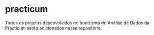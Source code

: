 # practicum
Todos os projetos desenvolvidos no bootcamp de Análise de Dados da Practicum serão adicionados nesse repositório.
